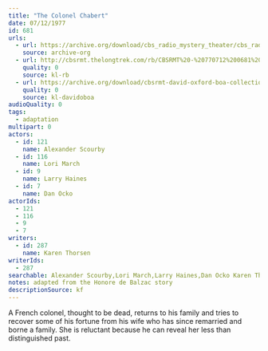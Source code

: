```yaml
---
title: "The Colonel Chabert"
date: 07/12/1977
id: 681
urls: 
  - url: https://archive.org/download/cbs_radio_mystery_theater/cbs_radio_mystery_theater-0651-0700.zip/cbs_radio_mystery_theater-0651-0700%2Fcbsrmt_0681_colonel_chabert.mp3
    source: archive-org
  - url: http://cbsrmt.thelongtrek.com/rb/CBSRMT%20-%20770712%200681%20The%20Colonel%20Chabert_WLNH-FM_rb.mp3
    quality: 0
    source: kl-rb
  - url: https://archive.org/download/cbsrmt-david-oxford-boa-collection/CBSRMT-770712-0681-The-Colonel-Chabert-(128-48)_WBBM-JE-{BoA}.mp3
    quality: 0
    source: kl-davidoboa
audioQuality: 0
tags: 
  - adaptation
multipart: 0
actors:  
  - id: 121
    name: Alexander Scourby  
  - id: 116
    name: Lori March  
  - id: 9
    name: Larry Haines  
  - id: 7
    name: Dan Ocko
actorIds:  
  - 121  
  - 116  
  - 9  
  - 7
writers:  
  - id: 287
    name: Karen Thorsen
writerIds:  
  - 287
searchable: Alexander Scourby,Lori March,Larry Haines,Dan Ocko Karen Thorsen
notes: adapted from the Honore de Balzac story
descriptionSource: kf
---
```

A French colonel, thought to be dead, returns to his family and tries to recover some of his fortune from his wife who has since remarried and borne a family. She is reluctant because he can reveal her less than distinguished past.